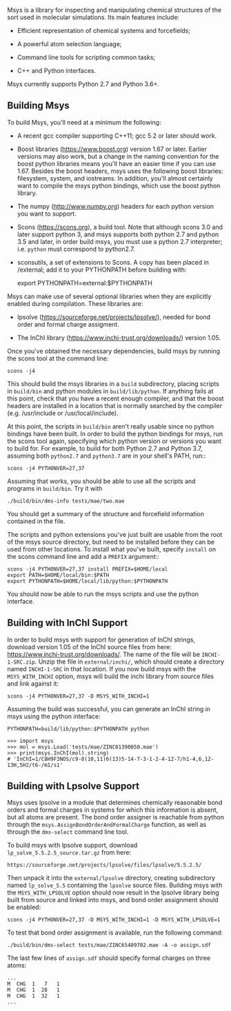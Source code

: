 Msys is a library for inspecting and manipulating chemical structures of
the sort used in molecular simulations.  Its main features include:

 * Efficient representation of chemical systems and forcefields;

 * A powerful atom selection language;

 * Command line tools for scripting common tasks;

 * C++ and Python interfaces.

Msys currently supports Python 2.7 and Python 3.6+.  

Building Msys
-------------

To build Msys, you'll need at a minimum the following:

 * A recent gcc compiler supporting C++11; gcc 5.2 or later should work.

 * Boost libraries (https://www.boost.org) version 1.67 or later.  Earlier versions may also work, but a change in the naming convention for the boost python libraries means you'll have an easier time if you can use 1.67.  Besides the boost headers, msys uses the following boost libraries: filesystem, system, and iostreams.  In addition, you'll almost certainly want to compile the msys python bindings, which use the boost python library.

 * The numpy (http://www.numpy.org) headers for each python version you want to support.

 * Scons (https://scons.org), a build tool.  Note that although scons 3.0 and later support python 3,
 and msys supports both python 2.7 and python 3.5 and later, in order build msys, you must use a python
 2.7 interpreter; i.e. `python` must correspond to python2.7.

 * sconsutils, a set of extensions to Scons.  A copy has been placed in /external; add it to your PYTHONPATH before
 building with:

    export PYTHONPATH=external:$PYTHONPATH


Msys can make use of several optional libraries when they are explicitly
enabled during compilation.  These libraries are:

 * lpsolve (https://sourceforge.net/projects/lpsolve/), needed for bond order and formal charge assigment.

 * The InChI library (https://www.inchi-trust.org/downloads/) version 1.05.

Once you've obtained the necessary dependencies, build msys by running the scons tool at the command line:

    scons -j4

This should build the msys libraries in a `build` subdirectory, placing scripts in `build/bin` and python modules in `build/lib/python`.  If anything fails at this point, check that you have a recent enough compiler, and that the boost headers are installed in a location that is normally searched by the compiler (e.g. /usr/include or /usr/local/include).

At this point, the scripts in `build/bin` aren't really usable since no python bindings have been built.  In order to build the python bindings for msys, run the scons tool again, specifying which python version or versions you want to build for.  For example, to build for both Python 2.7 and Python 3.7, assuming both `python2.7` and `python3.7` are in your shell's PATH, run::

    scons -j4 PYTHONVER=27,37

Assuming that works, you should be able to use all the scripts and programs in `build/bin`.  Try it with

    ./build/bin/dms-info tests/mae/two.mae

You should get a summary of the structure and forcefield information contained in the file.

The scripts and python extensions you've just built are usable from the root of the msys source directory, but need to be installed before they can be used from other locations.  To install what you've built, specify `install` on the scons command line and add a `PREFIX` argument::

    scons -j4 PYTHONVER=27,37 install PREFIX=$HOME/local
    export PATH=$HOME/local/bin:$PATH
    export PYTHONPATH=$HOME/local/lib/python:$PYTHONPATH

You should now be able to run the msys scripts and use the python interface.


Building with InChI Support
---------------------------

In order to build msys with support for generation of InChI strings, download version 1.05 of
the InChI source files from here: https://www.inchi-trust.org/downloads/.  The name of the file
will be `INCHI-1-SRC.zip`.  Unzip the file in `external/inchi/`, which should create a directory
named `INCHI-1-SRC` in that location.  If you now build msys with the `MSYS_WITH_INCHI` option,
msys will build the inchi library from source files and link against it:

    scons -j4 PYTHONVER=27,37 -D MSYS_WITH_INCHI=1

Assuming the build was successful, you can generate an InChI string in msys using the python interface:

    PYTHONPATH=build/lib/python:$PYTHONPATH python

    >>> import msys
    >>> mol = msys.Load('tests/mae/ZINC01390050.mae')
    >>> print(msys.InChI(mol).string)
    # 'InChI=1/C8H9F3NOS/c9-8(10,11)6(13)5-14-7-3-1-2-4-12-7/h1-4,6,12-13H,5H2/t6-/m1/s1'


Building with Lpsolve Support
-----------------------------

Msys uses lpsolve in a module that determines chemically reasonable bond orders and formal charges
in systems for which this information is absent, but all atoms are present.  The bond order assigner
is reachable from python through the `msys.AssignBondOrderAndFormalCharge` function, as well as
through the `dms-select` command line tool.

To build msys with lpsolve support, download `lp_solve_5.5.2.5_source.tar.gz` from here:

    https://sourceforge.net/projects/lpsolve/files/lpsolve/5.5.2.5/

Then unpack it into the `external/lpsolve` directory, creating
subdirectory named `lp_solve_5.5` containing the `lpsolve` source files.  Building msys with the
`MSYS_WITH_LPSOLVE` option should now result in the lpsolve library being built from source and
linked into msys, and bond order assignment should be enabled:

    scons -j4 PYTHONVER=27,37 -D MSYS_WITH_INCHI=1 -D MSYS_WITH_LPSOLVE=1

To test that bond order assignment is available, run the following command:

    ./build/bin/dms-select tests/mae/ZINC65409702.mae -A -o assign.sdf

The last few lines of `assign.sdf` should specify formal charges on three atoms:

    ...
    M  CHG  1   7   1
    M  CHG  1  28   1
    M  CHG  1  32   1
    ...


